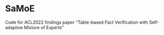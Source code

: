 # SaMoE
Code for ACL2022 findings paper "Table-based Fact Verification with Self-adaptive Mixture of Experts"

